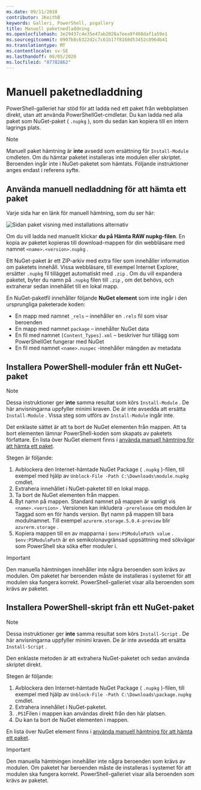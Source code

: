 ```yaml
---
ms.date: 09/11/2018
contributor: JKeithB
keywords: Galleri, PowerShell, psgallery
title: Manuell paketnedladdning
ms.openlocfilehash: 3e29437c4e35e47ab2028a7eea9f408daf1a59e1
ms.sourcegitcommit: 0907b8c6322d2c7c61b17f8168d53452c8964b41
ms.translationtype: MT
ms.contentlocale: sv-SE
ms.lasthandoff: 08/05/2020
ms.locfileid: "87782862"
---
```

# <a name="manual-package-download"></a>Manuell paketnedladdning

PowerShell-galleriet har stöd för att ladda ned ett paket från webbplatsen direkt, utan att använda PowerShellGet-cmdletar. Du kan ladda ned alla paket som NuGet-paket ( `.nupkg` ), som du sedan kan kopiera till en intern lagrings plats.

> [!NOTE]
> Manuell paket hämtning är **inte** avsedd som ersättning för `Install-Module` cmdleten.
> Om du hämtar paketet installeras inte modulen eller skriptet. Beroenden ingår inte i NuGet-paketet som hämtats. Följande instruktioner anges endast i referens syfte.

## <a name="using-manual-download-to-acquire-a-package"></a>Använda manuell nedladdning för att hämta ett paket

Varje sida har en länk för manuell hämtning, som du ser här:

![Sidan paket visning med installations alternativ](media/manual-download/packagedisplaypagewithpseditions.png)

Om du vill ladda ned manuellt klickar **du på Hämta RAW nupkg-filen**. En kopia av paketet kopieras till download-mappen för din webbläsare med namnet `<name>.<version>.nupkg` .

Ett NuGet-paket är ett ZIP-arkiv med extra filer som innehåller information om paketets innehåll. Vissa webbläsare, till exempel Internet Explorer, ersätter `.nupkg` fil tillägget automatiskt med `.zip` . Om du vill expandera paketet, byter du namn på `.nupkg` filen till `.zip` , om det behövs, och extraherar sedan innehållet till en lokal mapp.

En NuGet-paketfil innehåller följande **NuGet element** som inte ingår i den ursprungliga paketerade koden:

- En mapp med namnet `_rels` – innehåller en `.rels` fil som visar beroenden
- En mapp med namnet `package` – innehåller NuGet data
- En fil med namnet `[Content_Types].xml` – beskriver hur tillägg som PowerShellGet fungerar med NuGet
- En fil med namnet `<name>.nuspec` -innehåller mängden av metadata

## <a name="installing-powershell-modules-from-a-nuget-package"></a>Installera PowerShell-moduler från ett NuGet-paket

> [!NOTE]
> Dessa instruktioner ger **inte** samma resultat som körs `Install-Module` . De här anvisningarna uppfyller minimi kraven. De är inte avsedda att ersätta `Install-Module` .
> Vissa steg som utförs av `Install-Module` ingår inte.

Det enklaste sättet är att ta bort de NuGet elementen från mappen. Att ta bort elementen lämnar PowerShell-koden som skapats av paketets författare.
En lista över NuGet element finns i [använda manuell hämtning för att hämta ett paket](#using-manual-download-to-acquire-a-package).

Stegen är följande:

1. Avblockera den Internet-hämtade NuGet Package ( `.nupkg` )-filen, till exempel med hjälp av `Unblock-File -Path C:\Downloads\module.nupkg` cmdlet.
2. Extrahera innehållet i NuGet-paketet till en lokal mapp.
2. Ta bort de NuGet elementen från mappen.
3. Byt namn på mappen. Standard namnet på mappen är vanligt vis `<name>.<version>` . Versionen kan inkludera `-prerelease` om modulen är Taggad som en för hands version. Byt namn på mappen till bara modulnamnet. Till exempel `azurerm.storage.5.0.4-preview` blir `azurerm.storage` .
4. Kopiera mappen till en av mapparna i `$env:PSModulePath value` . `$env:PSModulePath` är en semikolonavgränsad uppsättning med sökvägar som PowerShell ska söka efter moduler i.

> [!IMPORTANT]
> Den manuella hämtningen innehåller inte några beroenden som krävs av modulen. Om paketet har beroenden måste de installeras i systemet för att modulen ska fungera korrekt. PowerShell-galleriet visar alla beroenden som krävs av paketet.

## <a name="installing-powershell-scripts-from-a-nuget-package"></a>Installera PowerShell-skript från ett NuGet-paket

> [!NOTE]
> Dessa instruktioner ger **inte** samma resultat som körs `Install-Script` . De här anvisningarna uppfyller minimi kraven. De är inte avsedda att ersätta `Install-Script` .

Den enklaste metoden är att extrahera NuGet-paketet och sedan använda skriptet direkt.

Stegen är följande:

1. Avblockera den Internet-hämtade NuGet Package ( `.nupkg` )-filen, till exempel med hjälp av `Unblock-File -Path C:\Downloads\package.nupkg` cmdlet.
2. Extrahera innehållet i NuGet-paketet.
2. `.PS1`Filen i mappen kan användas direkt från den här platsen.
3. Du kan ta bort de NuGet elementen i mappen.

En lista över NuGet element finns i [använda manuell hämtning för att hämta ett paket](#using-manual-download-to-acquire-a-package).

> [!IMPORTANT]
> Den manuella hämtningen innehåller inte några beroenden som krävs av modulen. Om paketet har beroenden måste de installeras i systemet för att modulen ska fungera korrekt. PowerShell-galleriet visar alla beroenden som krävs av paketet.
